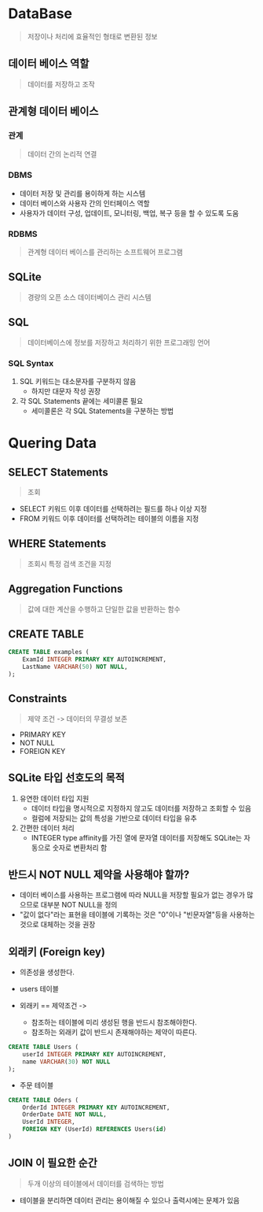 # DataBase
> 저장이나 처리에 효율적인 형태로 변환된 정보

## 데이터 베이스 역할
> 데이터를 저장하고 조작

## 관계형 데이터 베이스
### 관계
> 데이터 간의 논리적 연결

### DBMS 
- 데이터 저장 및 관리를 용이하게 하는 시스템
- 데이터 베이스와 사용자 간의 인터페이스 역할
- 사용자가 데이터 구성, 업데이트, 모니터링, 백업, 복구 등을 할 수 있도록 도움

### RDBMS
> 관계형 데이터 베이스를 관리하는 소프트웨어 프로그램

## SQLite
> 경량의 오픈 소스 데이터베이스 관리 시스템

## SQL 
> 데이터베이스에 정보를 저장하고 처리하기 위한 프로그래밍 언어

### SQL Syntax
1. SQL 키워드는 대소문자를 구분하지 않음
    - 하지만 대문자 작성 권장
2. 각 SQL Statements 끝에는 세미콜론 필요
    - 세미콜론은 각 SQL Statements을 구분하는 방법

# Quering Data
## SELECT Statements
> 조회

- SELECT 키워드 이후 데이터를 선택하려는 필드를 하나 이상 지정
- FROM 키워드 이후 데이터를 선택하려는 테이블의 이름을 지정

## WHERE Statements
> 조회시 특정 검색 조건을 지정

## Aggregation Functions 
> 값에 대한 계산을 수행하고 단일한 값을 반환하는 함수

## CREATE TABLE
```sql
CREATE TABLE examples (
    ExamId INTEGER PRIMARY KEY AUTOINCREMENT,
    LastName VARCHAR(50) NOT NULL,
);
```

## Constraints
> 제약 조건 -> 데이터의 무결성 보존

- PRIMARY KEY
- NOT NULL
- FOREIGN KEY

## SQLite 타입 선호도의 목적

1. 유연한 데이터 타입 지원
    - 데이터 타입을 명시적으로 지정하지 않고도 데이터를 저장하고 조회할 수 있음
    - 컬럼에 저장되는 값의 특성을 기반으로 데이터 타입을 유추
2. 간편한 데이터 처리
    - INTEGER type affinity를 가진 열에 문자열 데이터를 저장해도 SQLite는 자동으로 숫자로 변환처리 함

## 반드시 NOT NULL 제약을 사용해야 할까?
- 데이터 베이스를 사용하는 프로그램에 따라 NULL을 저장할 필요가 없는 경우가 많으므로 대부분 NOT NULL을 정의
- "값이 없다"라는 표현을 테이블에 기록하는 것은 "0"이나 "빈문자열"등을 사용하는 것으로 대체하는 것을 권장

## 외래키 (Foreign key)
- 의존성을 생성한다.

- users 테이블
- 외래키 == 제약조건 -> 
    - 참조하는 테이블에 미리 생성된 행을 반드시 참조해야한다.
    - 참조하는 외래키 값이 반드시 존재해야하는 제약이 따른다.

```sql
CREATE TABLE Users (
    userId INTEGER PRIMARY KEY AUTOINCREMENT,
    name VARCHAR(30) NOT NULL
);
```

- 주문 테이블

```sql
CREATE TABLE Oders (
    OrderId INTEGER PRIMARY KEY AUTOINCREMENT,
    OrderDate DATE NOT NULL,
    UserId INTEGER,
    FOREIGN KEY (UserId) REFERENCES Users(id)
)
```

## JOIN 이 필요한 순간
> 두개 이상의 테이블에서 데이터를 검색하는 방법 

- 테이블을 분리하면 데이터 관리는 용이해질 수 있으나 출력시에는 문제가 있음

